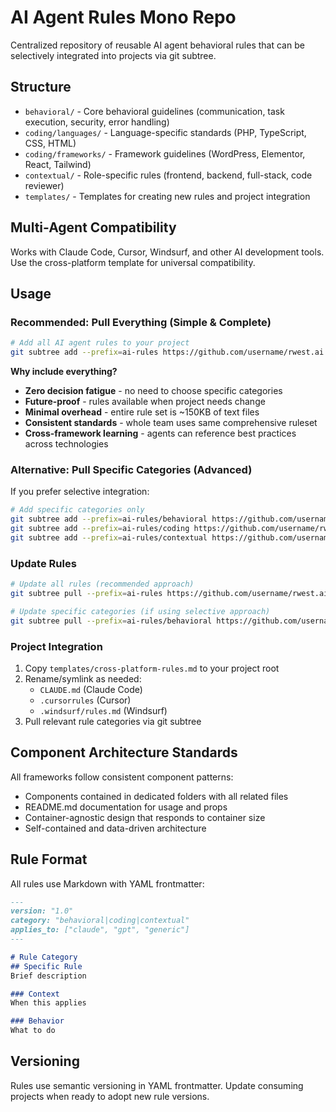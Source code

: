 # AI Agent Rules Mono Repo

Centralized repository of reusable AI agent behavioral rules that can be selectively integrated into projects via git subtree.

## Structure

- `behavioral/` - Core behavioral guidelines (communication, task execution, security, error handling)
- `coding/languages/` - Language-specific standards (PHP, TypeScript, CSS, HTML)
- `coding/frameworks/` - Framework guidelines (WordPress, Elementor, React, Tailwind)
- `contextual/` - Role-specific rules (frontend, backend, full-stack, code reviewer)
- `templates/` - Templates for creating new rules and project integration

## Multi-Agent Compatibility

Works with Claude Code, Cursor, Windsurf, and other AI development tools. Use the cross-platform template for universal compatibility.

## Usage

### Recommended: Pull Everything (Simple & Complete)
```bash
# Add all AI agent rules to your project
git subtree add --prefix=ai-rules https://github.com/username/rwest.ai.rules.git main --squash
```

**Why include everything?**
- **Zero decision fatigue** - no need to choose specific categories
- **Future-proof** - rules available when project needs change
- **Minimal overhead** - entire rule set is ~150KB of text files
- **Consistent standards** - whole team uses same comprehensive ruleset
- **Cross-framework learning** - agents can reference best practices across technologies

### Alternative: Pull Specific Categories (Advanced)
If you prefer selective integration:

```bash
# Add specific categories only
git subtree add --prefix=ai-rules/behavioral https://github.com/username/rwest.ai.rules.git behavioral --squash
git subtree add --prefix=ai-rules/coding https://github.com/username/rwest.ai.rules.git coding --squash
git subtree add --prefix=ai-rules/contextual https://github.com/username/rwest.ai.rules.git contextual --squash
```

### Update Rules
```bash
# Update all rules (recommended approach)
git subtree pull --prefix=ai-rules https://github.com/username/rwest.ai.rules.git main --squash

# Update specific categories (if using selective approach)
git subtree pull --prefix=ai-rules/behavioral https://github.com/username/rwest.ai.rules.git behavioral --squash
```

### Project Integration
1. Copy `templates/cross-platform-rules.md` to your project root
2. Rename/symlink as needed:
   - `CLAUDE.md` (Claude Code)
   - `.cursorrules` (Cursor)
   - `.windsurf/rules.md` (Windsurf)
3. Pull relevant rule categories via git subtree

## Component Architecture Standards

All frameworks follow consistent component patterns:
- Components contained in dedicated folders with all related files
- README.md documentation for usage and props
- Container-agnostic design that responds to container size
- Self-contained and data-driven architecture

## Rule Format

All rules use Markdown with YAML frontmatter:

```markdown
---
version: "1.0"
category: "behavioral|coding|contextual"
applies_to: ["claude", "gpt", "generic"]
---

# Rule Category
## Specific Rule
Brief description

### Context
When this applies

### Behavior
What to do
```

## Versioning

Rules use semantic versioning in YAML frontmatter. Update consuming projects when ready to adopt new rule versions.